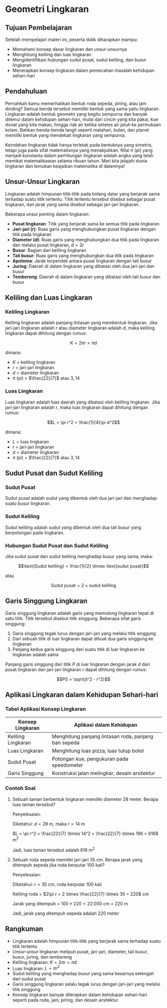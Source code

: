 # Geometri Lingkaran

## Tujuan Pembelajaran

Setelah mempelajari materi ini, peserta didik diharapkan mampu:

- Memahami konsep dasar lingkaran dan unsur-unsurnya
- Menghitung keliling dan luas lingkaran
- Mengidentifikasi hubungan sudut pusat, sudut keliling, dan busur lingkaran
- Menerapkan konsep lingkaran dalam pemecahan masalah kehidupan sehari-hari

## Pendahuluan

Pernahkah kamu memerhatikan bentuk roda sepeda, piring, atau jam dinding? Semua benda tersebut memiliki bentuk yang sama yaitu lingkaran. Lingkaran adalah bentuk geometri yang begitu sempurna dan banyak ditemui dalam kehidupan sehari-hari, mulai dari cincin yang kita pakai, kue donat yang kita makan, hingga riak air ketika setetes air jatuh ke permukaan kolam. Bahkan benda-benda langit seperti matahari, bulan, dan planet memiliki bentuk yang mendekati lingkaran yang sempurna.

Keindahan lingkaran tidak hanya terletak pada bentuknya yang simetris, tetapi juga pada sifat matematisnya yang menakjubkan. Nilai $\pi$ (pi) yang menjadi konstanta dalam perhitungan lingkaran adalah angka yang telah memikat matematikawan selama ribuan tahun. Mari kita jelajahi dunia lingkaran dan temukan keajaiban matematika di dalamnya!

## Unsur-Unsur Lingkaran

Lingkaran adalah himpunan titik-titik pada bidang datar yang berjarak sama terhadap suatu titik tertentu. Titik tertentu tersebut disebut sebagai pusat lingkaran, dan jarak yang sama disebut sebagai jari-jari lingkaran.

Beberapa unsur penting dalam lingkaran:

- **Pusat lingkaran**: Titik yang berjarak sama ke semua titik pada lingkaran
- **Jari-jari ($r$)**: Ruas garis yang menghubungkan pusat lingkaran dengan titik pada lingkaran
- **Diameter ($d$)**: Ruas garis yang menghubungkan dua titik pada lingkaran dan melalui pusat lingkaran, $d = 2r$
- **Busur**: Bagian dari keliling lingkaran
- **Tali busur**: Ruas garis yang menghubungkan dua titik pada lingkaran
- **Apotema**: Jarak terpendek antara pusat lingkaran dengan tali busur
- **Juring**: Daerah di dalam lingkaran yang dibatasi oleh dua jari-jari dan busur
- **Tembereng**: Daerah di dalam lingkaran yang dibatasi oleh tali busur dan busur

## Keliling dan Luas Lingkaran

### Keliling Lingkaran

Keliling lingkaran adalah panjang lintasan yang membentuk lingkaran. Jika jari-jari lingkaran adalah $r$ atau diameter lingkaran adalah $d$, maka keliling lingkaran dapat dihitung dengan rumus:

$$K = 2\pi r = \pi d$$

dimana:

- $K$ = keliling lingkaran
- $r$ = jari-jari lingkaran
- $d$ = diameter lingkaran
- $\pi$ (pi) = $\frac{22}{7}$ atau $3,14$

### Luas Lingkaran

Luas lingkaran adalah luas daerah yang dibatasi oleh keliling lingkaran. Jika jari-jari lingkaran adalah $r$, maka luas lingkaran dapat dihitung dengan rumus:

$$L = \pi r^2 = \frac{1}{4}\pi d^2$$

dimana:

- $L$ = luas lingkaran
- $r$ = jari-jari lingkaran
- $d$ = diameter lingkaran
- $\pi$ (pi) = $\frac{22}{7}$ atau $3,14$

## Sudut Pusat dan Sudut Keliling

### Sudut Pusat

Sudut pusat adalah sudut yang dibentuk oleh dua jari-jari dan menghadap suatu busur lingkaran.

### Sudut Keliling

Sudut keliling adalah sudut yang dibentuk oleh dua tali busur yang berpotongan pada lingkaran.

### Hubungan Sudut Pusat dan Sudut Keliling

Jika sudut pusat dan sudut keliling menghadap busur yang sama, maka:

$$\text{Sudut keliling} = \frac{1}{2} \times \text{sudut pusat}$$

atau

$$\text{Sudut pusat} = 2 \times \text{sudut keliling}$$

## Garis Singgung Lingkaran

Garis singgung lingkaran adalah garis yang memotong lingkaran tepat di satu titik. Titik tersebut disebut titik singgung. Beberapa sifat garis singgung:

1. Garis singgung tegak lurus dengan jari-jari yang melalui titik singgung
2. Dari sebuah titik di luar lingkaran dapat dibuat dua garis singgung ke lingkaran
3. Panjang kedua garis singgung dari suatu titik di luar lingkaran ke lingkaran adalah sama

Panjang garis singgung dari titik $P$ di luar lingkaran dengan jarak $d$ dari pusat lingkaran dan jari-jari lingkaran $r$ dapat dihitung dengan rumus:

$$PS = \sqrt{d^2 - r^2}$$

## Aplikasi Lingkaran dalam Kehidupan Sehari-hari

### Tabel Aplikasi Konsep Lingkaran

| Konsep Lingkaran | Aplikasi dalam Kehidupan |
|------------------|--------------------------|
| Keliling Lingkaran | Menghitung panjang lintasan roda, panjang ban sepeda |
| Luas Lingkaran | Menghitung luas pizza, luas tutup botol |
| Sudut Pusat | Potongan kue, pengukuran pada speedometer |
| Garis Singgung | Konstruksi jalan melingkar, desain arsitektur |

### Contoh Soal

1. Sebuah taman berbentuk lingkaran memiliki diameter 28 meter. Berapa luas taman tersebut?

   Penyelesaian:

   Diketahui: $d = 28$ m, maka $r = 14$ m

   $L = \pi r^2 = \frac{22}{7} \times 14^2 = \frac{22}{7} \times 196 = 616$ m$^2$

   Jadi, luas taman tersebut adalah 616 m$^2$

2. Sebuah roda sepeda memiliki jari-jari 35 cm. Berapa jarak yang ditempuh sepeda jika roda berputar 100 kali?

   Penyelesaian:

   Diketahui: $r = 35$ cm, roda berputar 100 kali

   Keliling roda = $2\pi r = 2 \times \frac{22}{7} \times 35 = 220$ cm

   Jarak yang ditempuh = $100 \times 220 = 22.000$ cm = 220 m

   Jadi, jarak yang ditempuh sepeda adalah 220 meter

## Rangkuman

- Lingkaran adalah himpunan titik-titik yang berjarak sama terhadap suatu titik tertentu
- Unsur-unsur lingkaran meliputi pusat, jari-jari, diameter, tali busur, busur, juring, dan tembereng
- Keliling lingkaran: $K = 2\pi r = \pi d$
- Luas lingkaran: $L = \pi r^2$
- Sudut keliling yang menghadap busur yang sama besarnya setengah dari sudut pusat
- Garis singgung lingkaran selalu tegak lurus dengan jari-jari yang melalui titik singgung
- Konsep lingkaran banyak diterapkan dalam kehidupan sehari-hari seperti pada roda, jam, piring, dan desain arsitektur
